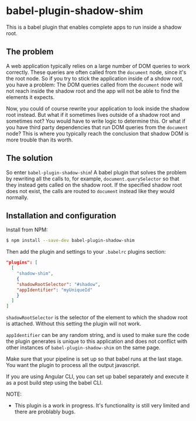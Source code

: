 # babel-plugin-shadow-shim
This is a babel plugin that enables complete apps to run inside a shadow root.

## The problem
A web application typically relies on a large number of DOM queries to work correctly. These queries are often called from the `document` node, since it's the root node. So if you try to stick the application inside of a shdow root, you have a problem: The DOM queries called from the `document` node will not reach inside the shadow root and the app will not be able to find the elements it expects.

Now, you could of course rewrite your application to look inside the shadow root instead. But what if it sometimes lives outside of a shadow root and sometimes not? You would have to write logic to determine this. Or what if you have third party dependencies that run DOM queries from the `document` node? This is where you typically reach the conclusion that shadow DOM is more trouble than its worth.

## The solution
So enter `babel-plugin-shadow-shim`! A babel plugin that solves the problem by rewriting all the calls to, for example, `document.querySelector` so that they instead gets called on the shadow root. If the specified shadow root does not exist, the calls are routed to `document` instead like they would normally.

## Installation and configuration
Install from NPM:
```bash
$ npm install --save-dev babel-plugin-shadow-shim
````

Then add the plugin and settings to your `.babelrc` plugins section:
```json
"plugins": [
  [
    "shadow-shim",
    {
    "shadowRootSelector": "#shadow",
    "appIdentifier": "myUniqueId"
    }
  ]
]
```

`shadowRootSelector` is the selector of the element to which the shadow root is attached. Without this setting the plugin will not work.

`appIdentifier` can be any random string, and is used to make sure the code the plugin generates is unique to this application and does not conflict with other instances of `babel-plugin-shadow-shim` on the same page.

Make sure that your pipeline is set up so that babel runs at the last stage. You want the plugin to process all the output javascript.

If you are using Angular CLI, you can set up babel separately and execute it as a post build step using the babel CLI.

NOTE:
* This plugin is a work in progress. It's functionality is still very limited and there are problably bugs.
